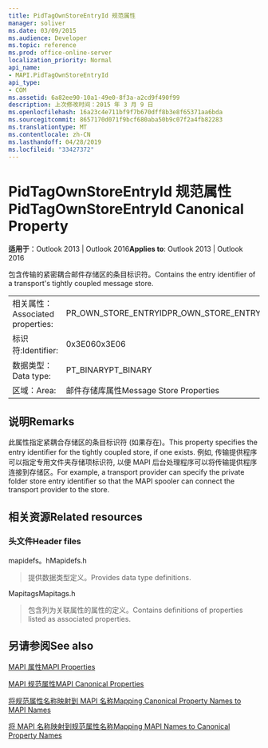 ```yaml
---
title: PidTagOwnStoreEntryId 规范属性
manager: soliver
ms.date: 03/09/2015
ms.audience: Developer
ms.topic: reference
ms.prod: office-online-server
localization_priority: Normal
api_name:
- MAPI.PidTagOwnStoreEntryId
api_type:
- COM
ms.assetid: 6a82ee90-10a1-49e0-8f3a-a2cd9f490f99
description: 上次修改时间：2015 年 3 月 9 日
ms.openlocfilehash: 16a23c4e711bf9f7b670dff8b3e8f65371aa6bda
ms.sourcegitcommit: 8657170d071f9bcf680aba50b9c07f2a4fb82283
ms.translationtype: MT
ms.contentlocale: zh-CN
ms.lasthandoff: 04/28/2019
ms.locfileid: "33427372"
---
```

# <a name="pidtagownstoreentryid-canonical-property"></a><span data-ttu-id="50b2d-103">PidTagOwnStoreEntryId 规范属性</span><span class="sxs-lookup"><span data-stu-id="50b2d-103">PidTagOwnStoreEntryId Canonical Property</span></span>

  
  
<span data-ttu-id="50b2d-104">**适用于**：Outlook 2013 | Outlook 2016</span><span class="sxs-lookup"><span data-stu-id="50b2d-104">**Applies to**: Outlook 2013 | Outlook 2016</span></span> 
  
<span data-ttu-id="50b2d-105">包含传输的紧密耦合邮件存储区的条目标识符。</span><span class="sxs-lookup"><span data-stu-id="50b2d-105">Contains the entry identifier of a transport's tightly coupled message store.</span></span>
  
|||
|:-----|:-----|
|<span data-ttu-id="50b2d-106">相关属性：</span><span class="sxs-lookup"><span data-stu-id="50b2d-106">Associated properties:</span></span>  <br/> |<span data-ttu-id="50b2d-107">PR_OWN_STORE_ENTRYID</span><span class="sxs-lookup"><span data-stu-id="50b2d-107">PR_OWN_STORE_ENTRYID</span></span>  <br/> |
|<span data-ttu-id="50b2d-108">标识符:</span><span class="sxs-lookup"><span data-stu-id="50b2d-108">Identifier:</span></span>  <br/> |<span data-ttu-id="50b2d-109">0x3E06</span><span class="sxs-lookup"><span data-stu-id="50b2d-109">0x3E06</span></span>  <br/> |
|<span data-ttu-id="50b2d-110">数据类型：</span><span class="sxs-lookup"><span data-stu-id="50b2d-110">Data type:</span></span>  <br/> |<span data-ttu-id="50b2d-111">PT_BINARY</span><span class="sxs-lookup"><span data-stu-id="50b2d-111">PT_BINARY</span></span>  <br/> |
|<span data-ttu-id="50b2d-112">区域：</span><span class="sxs-lookup"><span data-stu-id="50b2d-112">Area:</span></span>  <br/> |<span data-ttu-id="50b2d-113">邮件存储库属性</span><span class="sxs-lookup"><span data-stu-id="50b2d-113">Message Store Properties</span></span>  <br/> |
   
## <a name="remarks"></a><span data-ttu-id="50b2d-114">说明</span><span class="sxs-lookup"><span data-stu-id="50b2d-114">Remarks</span></span>

<span data-ttu-id="50b2d-115">此属性指定紧耦合存储区的条目标识符 (如果存在)。</span><span class="sxs-lookup"><span data-stu-id="50b2d-115">This property specifies the entry identifier for the tightly coupled store, if one exists.</span></span> <span data-ttu-id="50b2d-116">例如, 传输提供程序可以指定专用文件夹存储项标识符, 以便 MAPI 后台处理程序可以将传输提供程序连接到存储区。</span><span class="sxs-lookup"><span data-stu-id="50b2d-116">For example, a transport provider can specify the private folder store entry identifier so that the MAPI spooler can connect the transport provider to the store.</span></span>
  
## <a name="related-resources"></a><span data-ttu-id="50b2d-117">相关资源</span><span class="sxs-lookup"><span data-stu-id="50b2d-117">Related resources</span></span>

### <a name="header-files"></a><span data-ttu-id="50b2d-118">头文件</span><span class="sxs-lookup"><span data-stu-id="50b2d-118">Header files</span></span>

<span data-ttu-id="50b2d-119">mapidefs。h</span><span class="sxs-lookup"><span data-stu-id="50b2d-119">Mapidefs.h</span></span>
  
> <span data-ttu-id="50b2d-120">提供数据类型定义。</span><span class="sxs-lookup"><span data-stu-id="50b2d-120">Provides data type definitions.</span></span>
    
<span data-ttu-id="50b2d-121">Mapitags</span><span class="sxs-lookup"><span data-stu-id="50b2d-121">Mapitags.h</span></span>
  
> <span data-ttu-id="50b2d-122">包含列为关联属性的属性的定义。</span><span class="sxs-lookup"><span data-stu-id="50b2d-122">Contains definitions of properties listed as associated properties.</span></span>
    
## <a name="see-also"></a><span data-ttu-id="50b2d-123">另请参阅</span><span class="sxs-lookup"><span data-stu-id="50b2d-123">See also</span></span>



[<span data-ttu-id="50b2d-124">MAPI 属性</span><span class="sxs-lookup"><span data-stu-id="50b2d-124">MAPI Properties</span></span>](mapi-properties.md)
  
[<span data-ttu-id="50b2d-125">MAPI 规范属性</span><span class="sxs-lookup"><span data-stu-id="50b2d-125">MAPI Canonical Properties</span></span>](mapi-canonical-properties.md)
  
[<span data-ttu-id="50b2d-126">将规范属性名称映射到 MAPI 名称</span><span class="sxs-lookup"><span data-stu-id="50b2d-126">Mapping Canonical Property Names to MAPI Names</span></span>](mapping-canonical-property-names-to-mapi-names.md)
  
[<span data-ttu-id="50b2d-127">将 MAPI 名称映射到规范属性名称</span><span class="sxs-lookup"><span data-stu-id="50b2d-127">Mapping MAPI Names to Canonical Property Names</span></span>](mapping-mapi-names-to-canonical-property-names.md)

